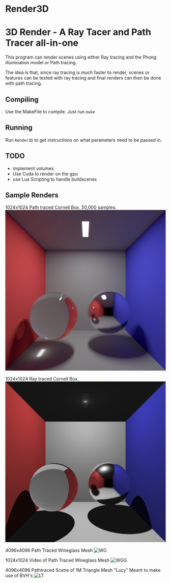 # Render3D

3D Render - A Ray Tacer and Path Tracer all-in-one
===
This program can render scenes using either Ray tracing and the Phong illumination model or Path tracing.

The idea is that, since ray tracing is much faster to render, scenes or features can be tested with ray tracing and final renders can then be done with path tracing.

Compiling
---
Use the MakeFile to compile.
Just run `make`

Running
---
 Run `Render3D` to get instructions on what parameters need to be passed in.

TODO
---
- implement volumes
- Use Cuda to render on the gpu
- use Lua Scripting to handle buildscenes

Sample Renders
---

1024x1024 Path traced Cornell Box. 50,000 samples.
![PT] 

1024x1024 Ray traced Cornell Box.
![RT]

4096x4096 Path Traced Wineglass Mesh
![WG]

1024x1024 Video of Path Traced Wineglass Mesh
![WGG]

4096x4096 Pathtraced Scene of 1M Triangle Mesh \"Lucy\"
Meant to make use of BVH's
![LT]

<!--- Images ---> 

[PT]: https://github.com/SilviuDraghici/Render3D/raw/master/output/Cornell_Box_50k.png "This looks no better than at 20,000 samples. ¯\\_( ツ )_/¯ "

[RT]: https://github.com/SilviuDraghici/Render3D/raw/master/output/Cornell_Box_rt.png "This is a little less feature-full"

[WG]: https://github.com/SilviuDraghici/Render3D/raw/master/output/wineglass.png

[WGG]: https://github.com/SilviuDraghici/Render3D/raw/master/output/wineglass.gif

[LT]: https://github.com/SilviuDraghici/Render3D/raw/master/output/Lucy_brings_flowers.png "She is holding a simple L-system generated flower bouquet"